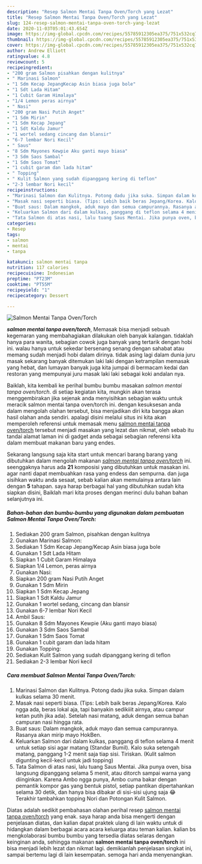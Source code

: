 ```yaml
---
description: "Resep Salmon Mentai Tanpa Oven/Torch yang Lezat"
title: "Resep Salmon Mentai Tanpa Oven/Torch yang Lezat"
slug: 124-resep-salmon-mentai-tanpa-oven-torch-yang-lezat
date: 2020-11-03T05:01:43.654Z
image: https://img-global.cpcdn.com/recipes/55785912305ea375/751x532cq70/salmon-mentai-tanpa-oventorch-foto-resep-utama.jpg
thumbnail: https://img-global.cpcdn.com/recipes/55785912305ea375/751x532cq70/salmon-mentai-tanpa-oventorch-foto-resep-utama.jpg
cover: https://img-global.cpcdn.com/recipes/55785912305ea375/751x532cq70/salmon-mentai-tanpa-oventorch-foto-resep-utama.jpg
author: Andrew Elliott
ratingvalue: 4.8
reviewcount: 5
recipeingredient:
- "200 gram Salmon pisahkan dengan kulitnya"
- " Marinasi Salmon"
- "1 Sdm Kecap JepangKecap Asin biasa juga bole"
- "1 Sdt Lada Hitam"
- "1 Cubit Garam Himalaya"
- "1/4 Lemon peras airnya"
- " Nasi"
- "200 gram Nasi Putih Anget"
- "1 Sdm Mirin"
- "1 Sdm Kecap Jepang"
- "1 Sdt Kaldu Jamur"
- "1 wortel sedang cincang dan blansir"
- "6-7 lembar Nori Kecil"
- " Saus"
- "8 Sdm Mayones Kewpie Aku ganti mayo biasa"
- "3 Sdm Saos Sambal"
- "1 Sdm Saos Tomat"
- "1 cubit garam dan lada hitam"
- " Topping"
- " Kulit Salmon yang sudah dipanggang kering di teflon"
- "2-3 lembar Nori kecil"
recipeinstructions:
- "Marinasi Salmon dan Kulitnya. Potong dadu jika suka. Simpan dalam kulkas selama 30 menit."
- "Masak nasi seperti biasa. (Tips: Lebih baik beras Jepang/Korea. Kalo ngga ada, beras lokal aja, tapi banyakin sedikiiit airnya, atau campur ketan putih jika ada). Setelah nasi matang, aduk dengan semua bahan campuran nasi hingga rata."
- "Buat saus: Dalam mangkok, aduk mayo dan semua campurannya. Rasanya akan mirip mayo HokBen."
- "Keluarkan Salmon dari dalam kulkas, panggang di teflon selama 4 menit untuk setiap sisi agar matang (Standar Bumil). Kalo suka setengah matang, panggang 1-2 menit saja tiap sisi. Tiriskan. (Kulit salmon digunting kecil-kecil untuk jadi topping)"
- "Tata Salmon di atas nasi, lalu tuang Saus Mentai. Jika punya oven, bisa langsung dipanggang selama 5 menit, atau ditorch sampai warna yang diinginkan. Karena Ambo ngga punya, Ambo cuma bakar dengan pemantik kompor gas yang bentuk pistol, setiap pantikan dipertahankan selama 30 detik, dan hanya bisa dibakar di sisi-sisi ujung saja 😂 Terakhir tambahkan topping Nori dan Potongan Kulit Salmon."
categories:
- Resep
tags:
- salmon
- mentai
- tanpa

katakunci: salmon mentai tanpa 
nutrition: 117 calories
recipecuisine: Indonesian
preptime: "PT23M"
cooktime: "PT55M"
recipeyield: "1"
recipecategory: Dessert

---
```



![Salmon Mentai Tanpa Oven/Torch](https://img-global.cpcdn.com/recipes/55785912305ea375/751x532cq70/salmon-mentai-tanpa-oventorch-foto-resep-utama.jpg)

<b><i>salmon mentai tanpa oven/torch</i></b>, Memasak bisa menjadi sebuah kegemaran yang membahagiakan dilakukan oleh banyak kalangan. tidaklah hanya para wanita, sebagian cowok juga banyak yang tertarik dengan hobi ini. walau hanya untuk sekedar bersenang senang dengan sahabat atau memang sudah menjadi hobi dalam dirinya. tidak asing lagi dalam dunia juru masak sekarang banyak ditemukan laki laki dengan ketrampilan memasak yang hebat, dan lumayan banyak juga kita jumpai di bermacam kedai dan restoran yang mempunyai juru masak laki laki sebagai koki andalan nya.



Baiklah, kita kembali ke perihal bumbu bumbu masakan <i>salmon mentai tanpa oven/torch</i>. di setiap kegiatan kita, mungkin akan terasa menggembirakan jika sejenak anda menyisihkan sebagian waktu untuk meracik salmon mentai tanpa oven/torch ini. dengan kesuksesan anda dalam mengolah olahan tersebut, bisa menjadikan diri kita bangga akan hasil olahan anda sendiri. apalagi disini melalui situs ini kita akan memperoleh referensi untuk memasak menu <u>salmon mentai tanpa oven/torch</u> tersebut menjadi masakan yang lezat dan nikmat, oleh sebab itu tandai alamat laman ini di gadget anda sebagai sebagian referensi kita dalam membuat makanan baru yang endes.


Sekarang langsung saja kita start untuk mencari barang barang yang dibutuhkan dalam mengolah makanan <u><i>salmon mentai tanpa oven/torch</i></u> ini. seenggaknya harus ada <b>21</b> komposisi yang dibutuhkan untuk masakan ini. agar nanti dapat membuahkan rasa yang endess dan sempurna. dan juga sisihkan waktu anda sesaat, sebab kalian akan memulainya antara lain dengan <b>5</b> tahapan. saya harap berbagai hal yang dibutuhkan sudah kita siapkan disini, Baiklah mari kita proses dengan merinci dulu bahan bahan selanjutnya ini.

<!--inarticleads1-->

##### Bahan-bahan dan bumbu-bumbu yang digunakan dalam pembuatan Salmon Mentai Tanpa Oven/Torch:

1. Sediakan 200 gram Salmon, pisahkan dengan kulitnya
1. Gunakan  Marinasi Salmon:
1. Sediakan 1 Sdm Kecap Jepang/Kecap Asin biasa juga bole
1. Gunakan 1 Sdt Lada Hitam
1. Siapkan 1 Cubit Garam Himalaya
1. Siapkan 1/4 Lemon, peras airnya
1. Gunakan  Nasi:
1. Siapkan 200 gram Nasi Putih Anget
1. Gunakan 1 Sdm Mirin
1. Siapkan 1 Sdm Kecap Jepang
1. Siapkan 1 Sdt Kaldu Jamur
1. Gunakan 1 wortel sedang, cincang dan blansir
1. Gunakan 6-7 lembar Nori Kecil
1. Ambil  Saus:
1. Gunakan 8 Sdm Mayones Kewpie (Aku ganti mayo biasa)
1. Gunakan 3 Sdm Saos Sambal
1. Gunakan 1 Sdm Saos Tomat
1. Gunakan 1 cubit garam dan lada hitam
1. Gunakan  Topping:
1. Sediakan  Kulit Salmon yang sudah dipanggang kering di teflon
1. Sediakan 2-3 lembar Nori kecil




<!--inarticleads2-->

##### Cara membuat Salmon Mentai Tanpa Oven/Torch:

1. Marinasi Salmon dan Kulitnya. Potong dadu jika suka. Simpan dalam kulkas selama 30 menit.
1. Masak nasi seperti biasa. (Tips: Lebih baik beras Jepang/Korea. Kalo ngga ada, beras lokal aja, tapi banyakin sedikiiit airnya, atau campur ketan putih jika ada). Setelah nasi matang, aduk dengan semua bahan campuran nasi hingga rata.
1. Buat saus: Dalam mangkok, aduk mayo dan semua campurannya. Rasanya akan mirip mayo HokBen.
1. Keluarkan Salmon dari dalam kulkas, panggang di teflon selama 4 menit untuk setiap sisi agar matang (Standar Bumil). Kalo suka setengah matang, panggang 1-2 menit saja tiap sisi. Tiriskan. (Kulit salmon digunting kecil-kecil untuk jadi topping)
1. Tata Salmon di atas nasi, lalu tuang Saus Mentai. Jika punya oven, bisa langsung dipanggang selama 5 menit, atau ditorch sampai warna yang diinginkan. Karena Ambo ngga punya, Ambo cuma bakar dengan pemantik kompor gas yang bentuk pistol, setiap pantikan dipertahankan selama 30 detik, dan hanya bisa dibakar di sisi-sisi ujung saja 😂 Terakhir tambahkan topping Nori dan Potongan Kulit Salmon.




Diatas adalah sedikit pembahasan olahan perihal resep <u>salmon mentai tanpa oven/torch</u> yang enak. saya harap anda bisa mengerti dengan penjelasan diatas, dan kalian dapat praktek ulang di lain waktu untuk di hidangkan dalam berbagai acara acara keluarga atau teman kalian. kalian bs mengkolaborasi bumbu bumbu yang tersedia diatas selaras dengan keinginan anda, sehingga makanan <b>salmon mentai tanpa oven/torch</b> ini bisa menjadi lebih lezat dan nikmat lagi. demikianlah penjelasan singkat ini, sampai bertemu lagi di lain kesempatan. semoga hari anda menyenangkan.
